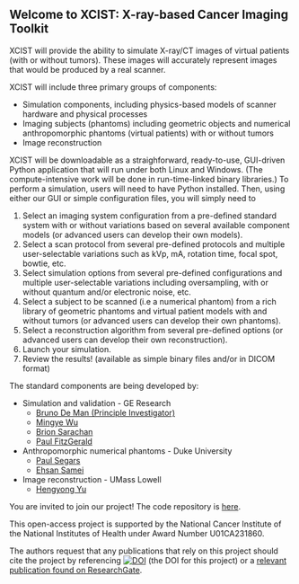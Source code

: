## Welcome to XCIST: X-ray-based Cancer Imaging Toolkit

XCIST will provide the ability to simulate X-ray/CT images of virtual patients (with or without tumors). These images will accurately represent images that would be produced by a real scanner.

XCIST will include three primary groups of components:
- Simulation components, including physics-based models of scanner hardware and physical processes
- Imaging subjects (phantoms) including geometric objects and numerical anthropomorphic phantoms (virtual patients) with or without tumors
- Image reconstruction

XCIST will be downloadable as a straighforward, ready-to-use, GUI-driven Python application that will run under both Linux and Windows. (The compute-intensive work will be done in run-time-linked binary libraries.) To perform a simulation, users will need to have Python installed. Then, using either our GUI or simple configuration files, you will simply need to
1. Select an imaging system configuration from a pre-defined standard system with or without variations based on several available component models (or advanced users can develop their own models).
2. Select a scan protocol from several pre-defined protocols and multiple user-selectable variations such as kVp, mA, rotation time, focal spot, bowtie, etc.
3. Select simulation options from several pre-defined configurations and multiple user-selectable variations including oversampling, with or without quantum and/or electronic noise, etc.
4. Select a subject to be scanned (i.e a numerical phantom) from a rich library of geometric phantoms and virtual patient models with and without tumors (or advanced users can develop their own phantoms).
5. Select a reconstruction algorithm from several pre-defined options (or advanced users can develop their own reconstruction).
6. Launch your simulation.
7. Review the results! (available as simple binary files and/or in DICOM format)

The standard components are being developed by:
* Simulation and validation - GE Research
  - [Bruno De Man (Principle Investigator)](https://www.ge.com/research/people/bruno-de-man)
  - [Mingye Wu](https://www.ge.com/research/people/mingye-wu)
  - [Brion Sarachan](https://www.ge.com/research/people/brion-sarachan)
  - [Paul FitzGerald](https://www.ge.com/research/people/paul-fitzgerald)
* Anthropomorphic numerical phantoms - Duke University
  - [Paul Segars](https://radiology.duke.edu/faculty/w-paul-segars-phd/)
  - [Ehsan Samei](https://radiology.duke.edu/faculty/ehsan-samei-phd/)
* Image reconstruction - UMass Lowell
  - [Hengyong Yu](https://www.uml.edu/engineering/electrical-computer/faculty/yu-hengyong.aspx)

You are invited to join our project! The code repository is [here](https://github.com/PaulFitzGerald/practice).

This open-access project is supported by the National Cancer Institute of the National Institutes of Health under Award Number U01CA231860.

The authors request that any publications that rely on this project should cite the project by referencing [![DOI](https://zenodo.org/badge/190272273.svg)](https://zenodo.org/badge/latestdoi/190272273) (the DOI for this project) or a [relevant publication found on ResearchGate](https://www.researchgate.net/project/XCIST-X-ray-based-Cancer-Imaging-Toolkit).
